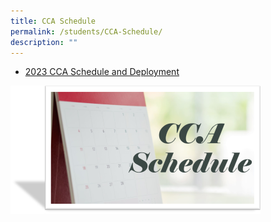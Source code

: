```yaml
---
title: CCA Schedule
permalink: /students/CCA-Schedule/
description: ""
---
```

* [2023 CCA Schedule and Deployment](/files/Students/2023%20CCA%20Schedule%20and%20Deployment.pdf)

![](/images/Students/CCA%20Schedule.png)